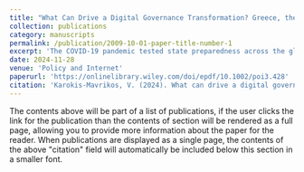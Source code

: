 ```yaml
---
title: "What Can Drive a Digital Governance Transformation? Greece, the Covid–19 crisis and \"a jump–started Lamborghini\""
collection: publications
category: manuscripts
permalink: /publication/2009-10-01-paper-title-number-1
excerpt: 'The COVID-19 pandemic tested state preparedness across the globe and exposed cross-sectoral deficiencies in infrastructure, resources and policymaking patterns. However, the prospects of the pandemic facilitating lasting institutional change have received limited attention. This study explores the drivers and resisting forces underpinning Greece's ongoing digital governance transformation during conditions of crises through a Multiple Streams lens. The analysis is informed by original primary data from elite stakeholders across four policy areas and extends from policy adoption to implementation. The study concludes that the simultaneous surfacing of administrative deficiencies, the enhanced value acceptability for innovation and a series of cross-sectoral spillovers facilitated the introduction of digitization initiatives on an unprecedented scale. However, centralization and cultural resistance from both bureaucracies and the public during implementation pose strains to the completion of the transformative process. The paper's insights contribute to the young but highly topical research agenda on digital governance transformation drivers.'
date: 2024-11-28
venue: 'Policy and Internet'
paperurl: 'https://onlinelibrary.wiley.com/doi/epdf/10.1002/poi3.428'
citation: 'Karokis-Mavrikos, V. (2024). What can drive a digital governance transformation? Greece, the Covid-19 crisis and “a jump-started Lamborghini”. Policy & Internet, 1–22. https://doi.org/10.1002/poi3.428'
---
```

The contents above will be part of a list of publications, if the user clicks the link for the publication than the contents of section will be rendered as a full page, allowing you to provide more information about the paper for the reader. When publications are displayed as a single page, the contents of the above "citation" field will automatically be included below this section in a smaller font.
